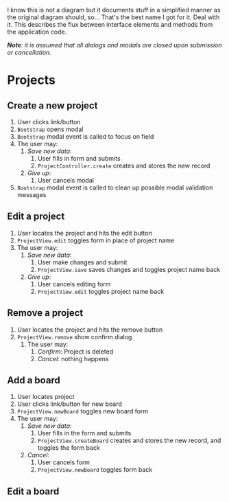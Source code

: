 I know this is not a diagram but it documents stuff in a simplified manner as the original diagram should, so... That's the best name I got for it. Deal with it.
This describes the flux between interface elements and methods from the application code.

***Note**: it is assumed that all dialogs and modals are closed upon submission or cancellation.* 

# Projects

## Create a new project
1. User clicks link/button
2. `Bootstrap` opens modal
3. `Bootstrap` modal event is called to focus on field 
4. The user may:
    1. *Save new data*:
        1. User fills in form and submits
        2. `ProjectController.create` creates and stores the new record
    2. *Give up*:
        1. User cancels modal
5. `Bootstrap` modal event is called to clean up possible modal validation messages

## Edit a project
1. User locates the project and hits the edit button
2. `ProjectView.edit` toggles form in place of project name
3.  The user may:
    1. *Save new data*:
        1. User make changes and submit
        2. `ProjectView.save` saves changes and toggles project name back
    2. *Give up*:
        1. User cancels editing form
        2. `ProjectView.edit` toggles project name back

## Remove a project
1. User locates the project and hits the remove button
2. `ProjectView.remove` show confirm dialog
    1. The user may:
        1. *Confirm*: Project is deleted
        2. *Cancel*: nothing happens
  
## Add a board
1. User locates project
2. User clicks link/button for new board
3. `ProjectView.newBoard` toggles new board form
4. The user may:
    1. *Save new data*: 
        1. User fills in the form and submits
        2. `ProjectView.createBoard` creates and stores the new record, and toggles the form back
    2. *Cancel*:
        1. User cancels form
        2. `ProjectView.newBoard` toggles form back
        
## Edit a board
